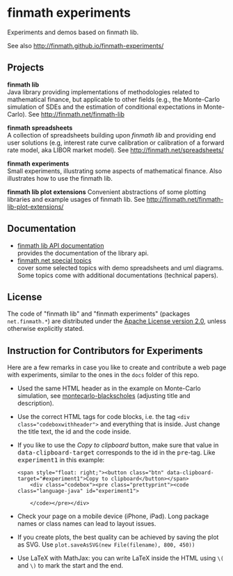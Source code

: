 finmath experiments
===================

Experiments and demos based on finmath lib.

See also http://finmath.github.io/finmath-experiments/

Projects
--------

**finmath lib**  
    Java library providing implementations of methodologies related to
    mathematical finance, but applicable to other fields (e.g., the
    Monte-Carlo simulation of SDEs and the estimation of conditional
    expectations in Monte-Carlo).
    See http://finmath.net/finmath-lib

**finmath spreadsheets**  
    A collection of spreadsheets building upon *finmath lib* and
    providing end user solutions (e.g, interest rate curve calibration
    or calibration of a forward rate model, aka LIBOR market model).
    See http://finmath.net/spreadsheets/

**finmath experiments**  
    Small experiments, illustrating some aspects of mathematical
    finance. Also illustrates how to use the finmath lib.

**finmath lib plot extensions**
	Convenient abstractions of some plotting libraries and example usages of finmath lib.
	See http://finmath.net/finmath-lib-plot-extensions/
    

Documentation
-------------

-   [finmath lib API documentation][]  
     provides the documentation of the library api.
-   [finmath.net special topics][]  
     cover some selected topics with demo spreadsheets and uml diagrams.
    Some topics come with additional documentations (technical papers).


License
-------

The code of "finmath lib" and "finmath experiments" (packages
`net.finmath.*`) are distributed under the [Apache License version
2.0][], unless otherwise explicitly stated.

  [finmath lib API documentation]: http://www.finmath.net/java/finmath-lib/doc/
  [finmath.net special topics]: http://www.finmath.net/topics
  [Apache License version 2.0]: http://www.apache.org/licenses/LICENSE-2.0.html


Instruction for Contributors for Experiments
-------

Here are a few remarks in case you like to create and contribute a web page with experiments, similar to the ones in the `docs` folder of this repo.

-	Used the same HTML header as in the example on Monte-Carlo simulation, see <a href="montecarlo-blackscholes">montecarlo-blackscholes</a> (adjusting title and description).

-	Use the correct HTML tags for code blocks, i.e. the tag `<div class="codeboxwithheader">` and everything that is inside. Just change the title text, the id and the code inside.

-	If you like to use the <i>Copy to clipboard</i> button, make sure that value in <tt>data-clipboard-target</tt> corresponds to the id in the <tt>pre</tt>-tag. Like <tt>experiment1</tt> in this example:

		<span style="float: right;"><button class="btn" data-clipboard-target="#experiment1">Copy to clipboard</button></span>
			<div class="codebox"><pre class="prettyprint"><code class="language-java" id="experiment1">

			</code></pre></div>

-	Check your page on a mobile device (iPhone, iPad). Long package names or class names can lead to layout issues.

-	If you create plots, the best quality can be achieved by saving the plot as SVG. Use `plot.saveAsSVG(new File(filename), 800, 450))`

-	Use LaTeX with MathJax: you can write LaTeX inside the HTML using `\(` and `\)` to mark the start and the end.

